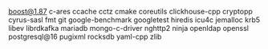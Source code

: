 boost@1.87
c-ares
ccache
cctz
cmake
coreutils
clickhouse-cpp
cryptopp
cyrus-sasl
fmt
git
google-benchmark
googletest
hiredis
icu4c
jemalloc
krb5
libev
librdkafka
mariadb
mongo-c-driver
nghttp2
ninja
openldap
openssl
postgresql@16
pugixml
rocksdb
yaml-cpp
zlib
